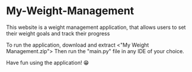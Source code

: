 # My-Weight-Management
This website is a weight management application, that allows users to set their weight goals and track their progress

To run the application, download and extract <"My Weight Management.zip">
Then run the "main.py" file in any IDE of your choice.

Have fun using the application! 😁
